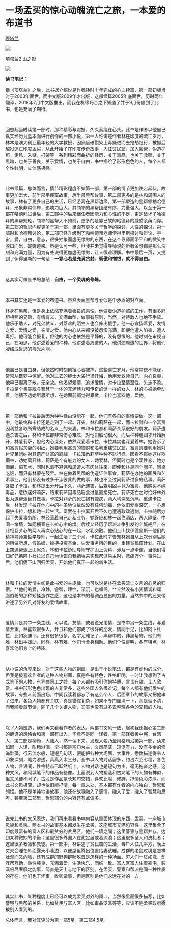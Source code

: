 # 一场孟买的惊心动魄流亡之旅，一本爱的布道书


<!--more-->
[项塔兰](https://book.douban.com/subject/3673771/)      

![](https://s2.loli.net/2022/08/01/627dVrePlvxmUkW.jpg)

[项塔兰2·山之影](https://book.douban.com/subject/30231914/)

![](https://s2.loli.net/2022/08/01/zIDgxAWyfucOkd5.jpg)



**读书笔记：**

继《项塔兰》之后，此书据介绍说是作者耗时十年完成的心血续篇，第一部初版当时于2003年面世，而中文版2009年才出版，这部续篇2005年底面世，历时两年翻译，2018年7月中文版推出。而我在机缘巧合之下知道了并于9月份借到了此书，也是充满了期待。

<br>

回想起当时读第一部时，那种精彩与震撼，久久萦绕在心头。此书是作者以他自己真实经历为蓝本而进行创作的一部小说，第一人称讲述作者林在印度的流亡岁月，林本是澳大利亚最年轻的大学教授，因家庭破裂染上毒瘾进而去抢劫银行，被抓后越狱逃亡印度孟买，从此开始了在印度传奇故事，入住贫民窟，加入黑帮，伪造护照，走私，入狱，打架等一系列精彩而曲折的经历，关于毒品，也关于救赎，关于黑暗，也关于善良，关于爱情，也关于自由，书中描绘了形形色色的人，每个人都个性鲜明，立体感极强。

  <br>

此书续篇，总体而言，情节精彩程度不如第一部，第一部的情节更加跌宕起伏，故事更加宏大，前半部平民窟故事，后半部黑帮故事，第二部更多的是林和周围人的故事，林有了更多自己的生活，已经游离在黑帮边缘。第一部塑造的黑帮领袖哈德拜，形象非常伟岸，影响力巨大，其领导的黑帮团结有序，力量强大，以至于第一部在哈德拜过世后，第二部中的后来继任者因能力和心性的不足，更是破坏了哈德拜的黑帮规矩，领导的黑帮大不如前，更多的是靠已故的哈德拜的威望余荫而存。第二部的哲思内容更多于第一部，里面有更多关于哲学的探讨，人性的探讨，第一部时和哈德拜讨论，第二部已经升级到了和哈德拜老师伊得里斯探讨和辩论，宇宙，爱，自由，意志，很多抽象而虚无缥缈的东西，在这个导师面带平和的微笑中脱口而出，娓娓道来。虽是认可一些，但我并未觉得导师说的所有金句都是那么深刻和充满力量，因为有些说得更加虚无缥缈，让人很难理解。书中最后一页，又提到了伊得里斯的一句话：**一颗心若是充满贪婪、骄傲和憎恨，就不得自由。**

 <br> 

这其实可做全书的总结：**自由，一个灵魂的修炼。**

  <br>

本书其实还是一本爱的布道书。虽然表面黑帮与爱似是个矛盾的对立面。

林身在黑帮，但是身上依然充满着善良的秉性，他做着伪造护照的工作，有很多肝胆相照的兄弟，有情有义，充满血型，做事有原则，当然，对待敌人也绝不手软。他乐于助人，对兄弟仗义，对落难的陌生人也会伸出援手。他一心宣扬着爱，友情之爱，爱情之爱，亲情之爱。他内心从来都没被怨恨充满，即便他遭人陷害，遭人毒打。他可能会报复，但他的内心也依然是平静的，没有怨恨的。他时刻在审视自己，在凝思，他讲述着爱的种种，他讲述着周遭的人，他讲述周遭的世界，将他们凝结成哲思的零光片羽。

  <br>

他虽已是自由身，但依然时时刻刻担心着被捕，这些逃亡岁月，他常常夜不能寐，常常从噩梦中惊醒。他对过去的绅士大盗行径忏悔，他用爱救赎自己，内心良善，他早已妻离子散，无亲故。他渴望爱情，追求爱情，对卡拉至情至性，矢志不渝。卡拉是个集美貌与智慧于一体的充满魅力和传奇的谜一样的女人，林的心被她牵动着，他猜不透她所思所想，在她面前都觉得卑微，卡拉也喜欢他，爱他。

  <br>

第一部他和卡拉最后因为种种缘由没能在一起，他们有各自的事情要做。这一部中，他最终和卡拉还是走到了一起。开头，林和莉萨在一起，而卡拉则和一个富贾因利益各取所需结成的名义上的夫妻。林和卡拉都和莉萨关系很好的朋友。莉萨遭遇杀害之后，林和卡拉都非常伤心难过，对他们触动很大，而后种种谜团才开始解开，林爱莉萨，但他内心深处，依然深爱着卡拉，卡拉其实也深爱着林，她告诉了和富贾假夫妻的明细，她要利用富贾的钱财和名利重建贫民窟，富贾则要利用她对付兄弟姐妹对其遗产财富的觊觎，卡拉知悉莉萨种种不轨行径，因看不惯她这样欺瞒林，劝她离开林，莉萨是个有魅力的女人，她爱林，但同时也是个双性恋，她办画展，搞艺术，同时也毫不避讳和周遭人有肉体往来，即便和林是同个圈子，同桌吃饭，而只有林蒙在鼓里。林在做着黑帮的伪造证件事宜，莉萨在办她的画展和艺术事业，他们都没有过多干涉彼此的做的事，林也不会过问莉萨过多的私事。莉萨答应了卡拉，和林提出分开后不久，莉萨遇害，后查明凶手竟为富贾，他购买不纯毒品，意欲迷奸莉萨，结果莉萨因毒品吸食过量直接死亡。莉萨死亡之时恰好林外出为退帮派替其做事。卡拉对莉萨的死亡抱有愧疚，两人均深感沉痛。重遇卡拉后，林发现卡拉在他心中的神圣地位依然没有任何动摇，他依旧爱得深沉，一心想保护卡拉，想和她一起生活。富贾在卡拉离开后不久也遭遇政敌遇刺，卡拉随后办起了失爱事务所，林经营着自己走私业务，她答应和林一起住酒店，两人隔壁，中间一堵墙，如同横亘在卡拉心中的墙。后续又经历了帮派斗争引发的全城戒严，彼此相互关心的两人再次心贴心的在一起，水乳交融。他们上山找伊德里斯—他们的精神导师兼哲学导师，一起生活了三个月，卡拉此时才告知林她自从上次分别后她的所做所想，假婚姻，操持投资基金，失爱事务所的目的，重建贫民窟计划。在山上突遇帮派上山厮杀，林和卡拉协助导师守护山上资料，涉及一点牵连，当他们得知好兄弟阿卜杜拉以自己为诱饵自我牺牲来实现帮派易主时，悲痛万分。事件过后，他们俩下山回归孟买，开始他们真正一起的新生活。

  <br>

林和卡拉的爱情主线是此书爱的主旋律，也可以说是林在孟买流亡岁月的心灵的归宿。**他们的爱，冷静，睿智，理性，深沉，也缠绵。**全然没有小资情调和庸脂俗粉的那种矫揉造作之感，这也是本书的基调凸显出的力量。当然书中的还夹带讲述了另外几对好友的爱情故事。

  <br>

爱情只是其中一条主线，可以说，友情，或者说兄弟情，是书中另一条主线，与爱情并重。林喜欢很多人，并且和他们都成了很好的朋友，情同手足，比如阿卜杜拉，比如狄迪耶，还有很多很多，名字太难记了，黑帮中的，非黑帮的，他们有难，林出手援助，同样，林有难，他们也舍身相助。他们个性鲜明，各有特点，林喜欢他们身上的特质。

  <br>

从小说的角度来说，对于这些人物的刻画，是出于小说笔法，都是有虚构的成分，但我是极喜欢作者的这种人物刻画，真是各有特色，性格鲜明，一时让我想到了古龙笔下的人物，有异曲同工之妙，每个人都有吸引你的特质，言谈有趣，让人欣赏。书中形形色色出现的人非常多，这些外国人名很难记，每个人都有他们发生的故事，有些人前面出场，中间我读着都忘了有这么个人，后面章节的故事又把他串了进来，各色人物都有关联，真是错综复杂，如果不专门厘清一下，真是理不清，而我顺着章节读，除了几个关键人物，其实也没有过多去整理各色的交错的人物。

  <br>

除了人物塑造，我们再来看看作者的表达。两部书文风一致，起初我还担心第二部的翻译的风格会和第一部有出入，毕竟不是同一译者，第一部译者黄中宪，台湾人，第二部是柳筠，大陆人，然一读下来，发现人名乃至风格均沿袭第一部，读来如同一人译，酣畅淋漓。全书都是短句为主，文风简洁，短促有力，没有多余的修饰辞藻，行云流水般，短短几句话，便能把各种大场面，大事件，悉数描述得令人印象深刻，笔力渗透，真真入木三分。全书以人物对话居多，约占六至七程，各色人物，言语间，性格特点已跃然纸上。人物对话也是短句为主，毫无拖沓之感。这种文风，和阿城笔下的作品有些像。上面说到人物塑造和古龙笔下的人物有神似，但文风便不同了，古龙是作品是长短句交错，喜欢比喻，修辞，抒情色彩浓厚。而此书文风极简，却也依旧能抒情，每一章末处，基本都有作者的内心独白，哲思和领悟。他不是单纯地讲故事，他还在故事融入了感情，融入了爱，融入了智慧和思考。甚至第二部里，哲思部分的内容还有点偏多。

  <br>

说完此书的文风表达，我们再来看看书中内容从侧面体现的东西，孟买，一座城市风貌和灵魂。两本书的故事基本都发生在孟买，这座城市充满包容性。这里集合了印度最富有的富人区和最贫穷的贫民区，他们一墙之隔；这里警察与黑帮并存，达到某种微妙的平衡；这里很多外国人在此定居或着流浪；这里很多圣人和洗礼者；这里很多教派和教徒。第一部中，林讲述了贫民窟的生活，每户人住几平方，晚上丈夫会睡在外面露天小巷边，以便屋里腾出位置给妻孩睡。成群的老鼠过境是怎样壮观而又危险，还有成群的野狗群吠攻击是怎样的一种场面。穷人们一贫如洗，却互帮互助，秉性纯良，充满着爱，生活快乐，团结一致。富人区富人住着豪宅，装潢极尽奢靡之能事，简直是天上与地下的区别。在孟买，警察和帮派是同一种性质的存在，他们也干坏事，收钱做事，但是区别是他们永远在对的一方。

 <br> 

其实此书，某种程度上已经可以成为孟买对外的窗口，当然像里面很多描写，比如警察与黑帮的关系，比如贫民与富人区，比如毒品泛滥等等，应该不是孟买政府愿被别人看到的。

  

总体而言，我对其评分为第一部5星，第二部4.5星。
